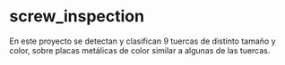 # screw_inspection

En este proyecto se detectan y clasifican 9 tuercas de distinto tamaño y color, sobre placas metálicas de color similar a algunas de las tuercas.
